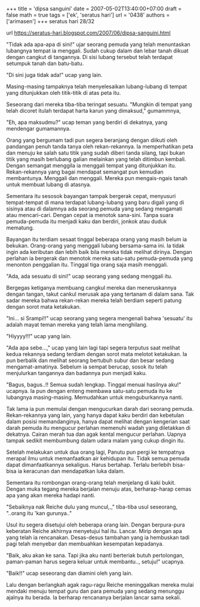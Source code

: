 +++
title = 'dipsa sanguini'
date = 2007-05-02T13:40:00+07:00
draft = false
math = true
tags = ['ek', 'seratus hari']
url = '0438'
authors = ['arimasen']
+++
seratus hari 28/32 <!--more-->

url https://seratus-hari.blogspot.com/2007/06/dipsa-sanguini.html

"Tidak ada apa-apa di sini!" ujar seorang pemuda yang telah menuntaskan lubangnya tempat ia menggali. Sudah cukup dalam dan lebar tanah dikuat dengan cangkut di tangannya. Di sisi lubang tersebut telah terdapat setumpuk tanah dan batu-batu.

"Di sini juga tidak ada!" ucap yang lain.

Masing-masing tampaknya telah menyelesaikan lubang-lubang di tempat yang ditunjukkan oleh titik-titik di atas peta itu.

Seseorang dari mereka tiba-tiba teringat sesuatu. "Mungkin di tempat yang telah dicoret itulah terdapat harta karun yang dimaksud," gumammnya,

"Eh, apa maksudmu?" ucap teman yang berdiri di dekatnya, yang mendengar gumamannya.

Orang yang bergumam tadi pun segera beranjang dengan diikuti oleh pandangan penuh tanda tanya oleh rekan-rekannya. Ia memperhatikan peta dan menuju ke salah satu titik yang sudah diberi tanda silang, tapi bukan titik yang masih berlubang galian melainkan yang telah ditimbun kembali. Dengan semangat menggila ia menggali tempat yang ditunjukkan itu. Rekan-rekannya yang bagai mendapat semangat pun kemudian membantunya. Menggali dan menggali. Mereka pun mengais-ngais tanah untuk membuat lubang di atasnya.

Sementara itu sesosok bayangan tampak bergerak cepat, menyusuri tempat-tempat di mana terdapat lubang-lubang yang baru digali yang di sisinya atau di dalamnya ada seorang pemuda yang sedang mengamati atau mencari-cari. Dengan cepat ia menotok sana-sini. Tanpa suara pemuda-pemuda itu menjadi kaku dan berdiri, jonkok atau duduk mematung.

Bayangan itu terdiam sesaat tinggal beberapa orang yang masih belum ia bekukan. Orang-orang yang menggali lubang bersama-sama ini. Ia tidak ingin ada keributan dan lebih baik bila mereka tidak melihat dirinya. Dengan perlahan ia bergerak dan menotok mereka satu-satu pemuda-pemuda yang menonton penggalian itu. Tinggal tiga orang saja masih menggali.

"Ada, ada sesuatu di sini!" ucap seorang yang sedang menggali itu.

Bergegas ketiganya membuang cangkul mereka dan meneruskannya dengan tangan, takut cankul merusak apa yang tertanam di dalam sana. Tak sadar mereka bahwa rekan-rekan mereka telah berdiam seperti patung dengan sorot mata ketakukan.

"Ini... si Srampi!!" ucap seorang yang segera mengenali bahwa 'sesuatu' itu adalah mayat teman mereka yang telah lama menghilang.

"Hiyyyy!!!" ucap yang lain.

"Ada apa sebe...," ucap yang lain lagi tapi segera terputus saat melihat kedua rekannya sedang terdiam dengan sorot mata melotot ketakukan. Ia pun berbalik dan melihat seorang bertubuh subur dan besar sedang mengamat-amatinya. Sebelum ia sempat berucap, sosok itu telah menjulurkan tangannya dan badannya pun menjadi kaku.

"Bagus, bagus..!! Semua sudah lengkap. Tinggal menuai hasilnya aku!" ucapnya. Ia pun dengan enteng membawa satu-satu pemuda itu ke lubangnya masing-masing. Memudahkan untuk menguburkannya nanti.

Tak lama ia pun memulai dengan mengucurkan darah dari seorang pemuda. Rekan-rekannya yang lain, yang hanya dapat kaku berdiri dan kebetulan dalam posisi memandanginya, hanya dapat melihat dengan kengerian saat darah pemuda itu mengucur perlahan memenuhi wadah yang diletakkan di dekatnya. Cairan merah tua dan agak kental mengucur perlahan. Uapnya tampak sedikit membumbung dalam udara malam yang cukup dingin itu.

Setelah melakukan untuk dua orang lagi, Panutu pun pergi ke tempatnya merapal ilmu untuk memanfaatkan air kehidupan itu. Tidak semua pemuda dapat dimanfaatkannya sekaligus. Harus bertahap. Terlalu berlebih bisa-bisa ia keracunan dan mendapatkan luka dalam.

Sementara itu rombongan orang-orang telah menjelang di kaki bukit. Dengan muka tegang mereka berjalan menuju atas, berharap-harap cemas apa yang akan mereka hadapi nanti.

"Sebaiknya nak Reiche dulu yang muncul,.," tiba-tiba usul seseorang, "..orang itu 'kan gurunya.."

Usul itu segera disetujui oleh beberapa orang lain. Dengan berpura-pura keberatan Reiche akhirnya menyetujui hal itu. Lancar. Mirip dengan apa yang telah ia rencanakan. Desas-desus tambahan yang ia hembuskan tadi pagi telah menyebar dan membuahkan kesempatan kepadanya.

"Baik, aku akan ke sana. Tapi jika aku nanti berteriak butuh pertolongan, paman-paman harus segera keluar untuk membantu.., setuju!" ucapnya.

"Baik!!" ucap seseorang dan diamini oleh yang lain.

Lalu dengan berlangkah agak ragu-ragu Reiche meninggalkan mereka mulai mendaki menuju tempat guru dan para pemuda yang sedang menunggu ajalnya itu berada. Ia berharap rencananya berjalan lancar sama sekali.
